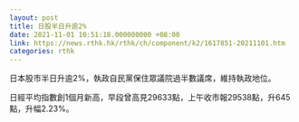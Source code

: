```yaml
---
layout: post
title: 日股半日升逾2%
date: 2021-11-01 10:51:18.000000000 +08:00
link: https://news.rthk.hk/rthk/ch/component/k2/1617851-20211101.htm
categories: rthk
---
```


日本股市半日升逾2%，執政自民黨保住眾議院過半數議席，維持執政地位。

日經平均指數創1個月新高，早段曾高見29633點，上午收市報29538點，升645點，升幅2.23%。
